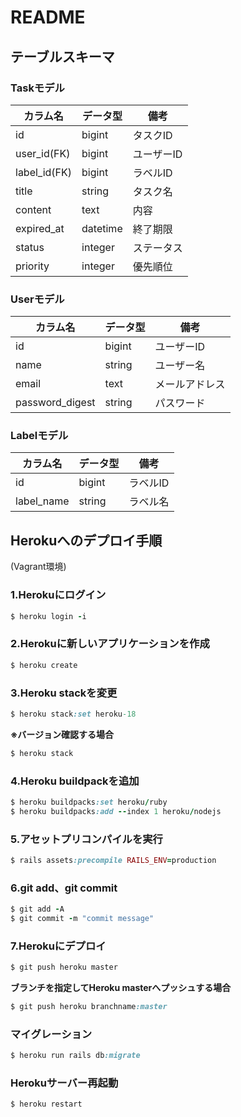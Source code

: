 # README

## テーブルスキーマ

### Taskモデル
| カラム名 | データ型 | 備考 |
| ------ | ------ | ------ |
| id | bigint | タスクID |
| user_id(FK) | bigint | ユーザーID |
| label_id(FK) | bigint | ラベルID |
| title | string | タスク名 |
| content | text | 内容 |
| expired_at | datetime | 終了期限 |
| status | integer | ステータス |
| priority | integer | 優先順位 |

### Userモデル
| カラム名 | データ型 | 備考 |
| ------ | ------ | ------ |
| id | bigint | ユーザーID |
| name | string | ユーザー名 |
| email | text | メールアドレス |
| password_digest | string | パスワード |

### Labelモデル
| カラム名 | データ型 | 備考 |
| ------ | ------ | ------ |
| id | bigint | ラベルID |
| label_name | string | ラベル名 |


## Herokuへのデプロイ手順
(Vagrant環境)
### 1.Herokuにログイン
```ruby
$ heroku login -i
```
### 2.Herokuに新しいアプリケーションを作成
```ruby
$ heroku create
```
### 3.Heroku stackを変更
```ruby
$ heroku stack:set heroku-18
```
**※バージョン確認する場合**
```ruby
$ heroku stack
```
### 4.Heroku buildpackを追加
```ruby
$ heroku buildpacks:set heroku/ruby
$ heroku buildpacks:add --index 1 heroku/nodejs
```
### 5.アセットプリコンパイルを実行
```ruby
$ rails assets:precompile RAILS_ENV=production
```
### 6.git add、git commit
```ruby
$ git add -A
$ git commit -m "commit message"
```
### 7.Herokuにデプロイ
```ruby
$ git push heroku master
```
**ブランチを指定してHeroku masterへプッシュする場合**
```ruby
$ git push heroku branchname:master
```
### マイグレーション
```ruby
$ heroku run rails db:migrate
```
### Herokuサーバー再起動
```ruby
$ heroku restart
```
